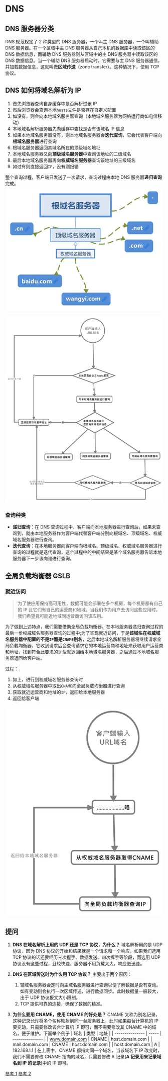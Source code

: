 # DNS

## DNS 服务器分类

DNS 规范规定了 2 种类型的 DNS 服务器，一个叫主 DNS 服务器，一个叫辅助 DNS 服务器。在一个区域中主 DNS 服务器从自己本机的数据库中读取该区的 DNS 数据信息，而辅助 DNS 服务器则从区域中的主 DNS 服务器中读取该区的 DNS 数据信息。当一个辅助 DNS 服务器启动时，它需要与主 DNS 服务器通信，并加载数据信息，这就叫做**区域传送**（zone transfer）。这种情况下，使用 TCP 协议。

## DNS 如何将域名解析为 IP

1. 首先浏览器查询自身缓存中是否解析过该 IP
2. 然后浏览器会查询本地`hosts`文件是否存在自定义配置
3. 如没有，则会向本地域名服务器查询（本地域名服务器为网络运行商如电信移动）
4. 本地域名解析服务器先向缓存中查找是否有该域名 IP 信息
5. 如果本地域名服务器没有，则本地域名服务器会**迭代查询**，它会代表客户端向**根域名服务器**进行查询
6. 根域名服务器返回其域名所在的顶级域名地址
7. 本地域名服务器又向**顶级域名服务器**中查询该地址的二级域名
8. 最后本地域名服务器再向**权威域名服务器**查询该地址的三级域名
9. 如过有则直接返回`IP`，没有则报错

整个查询过程，客户端只发送了一次请求，查询过程由本地 DNS 服务器**递归查询**完成。
![域名服务器结构](./img/DNS服务器.svg)

![DNS查询过程](./img/解析dns过程.svg)

### 查询种类

-   **递归查询**：在 DNS 查询过程中，客户端向本地服务器进行查询后，如果未查询到，就由本地服务器作为客户端代替客户端分别向根域名、顶级域名、权威域名服务器进行查询。
-   **迭代查询**：在本地服务器向客户端向根域名、顶级域名、权威域名服务器进行查询的过程就是迭代查询，这个过程中的中间结果是某个域名服务器告诉本地服务器下一步该向谁进行查询。

## 全局负载均衡器 GSLB

### 就近访问

> 为了使应用保持高可用性，数据可能会部署在多个机房，每个机房都有自己的 IP 且它们有自己的运营商和地域。当我们作为用户去访问这些应用时，我们希望竟可能近地域同运营商访问该应用。

为了做到上述特点，我们需要借助全局负载均衡器。在本地服务器递归查询过程的最后一步权威域名服务器查询的过程中;为了实现就近访问，于是**该域名在权威域名服务器中配置的不是`IP`而是`CNAME`别名**，之后本地域名解析服务器将继续请求全局负载均衡器，它收到请求后会查询请求它的本地运营商和地址来获取用户运营商和地址，找到符合此要求的`IP`后就返回给本地域名服务器，之后通过本地域名服务器返回给客户端。

过程：

1. 如上，进行到权威域名服务器查询时
2. 从权威域名服务器中取出`CNAME`向全局负载均衡器进行查询
3. 获取就近运营商和地址的`IP`，返回给本地服务器
4. 返回给客户端

![负载均衡过程](./img/CSLB.svg)

## 提问

1. **DNS 在域名解析上用的 UDP 还是 TCP 协议，为什么？**
   域名解析用的是 UDP 协议，因为 DNS 协议的开始和结果就是一个请求和一个响应，如果我们选用 TCP 协议的话还要经历三次握手、数据发送、四次挥手等阶段，而选用 UDP 协议没有这些过程，且较快速，服务器不用负载太大，响应更迅速。

2. **DNS 在区域传送时为什么用 TCP 协议？**
   主要出于两个原因：

    1. 辅域名服务器会定时向主域名服务器进行查询以便了解数据是否有变动。如有变动则会执行一次区域传送，进行数据同步。此时数据量一般较大，出于 UDP 协议报文大小限制。
    2. TCP 提供可靠的连接，确保了数据的精准。

3. **为什么要用 CNAME，使用 CNAME 的好处是？**
   CNAME 又称为别名记录，这种记录允许将多个名称映射到同一台服务器上，此时如果每台计算机的 IP 要变动，只需要修改该台计算机 IP 即可，而不需要修改其 CNAME 中的域名，便于维护。下面举个例子
   | 域名 | 类型 | 地址 |
   | --------------- | ----- | --------------- |
   | www.domain.com | CNAME | host.domain.com |
   | mail.domain.com | CNAME | host.domain.com |
   | host.domain.com | A | 192.168.1.1 |
   在上表中，CNAME 都指向同一个域名，当该域名下 IP 改变时，我们不需要修改 CNAME 指向的域名，只需要修改 A 记录(**A 记录用来记录域名到 IP 的记录**)中的 IP 即可。

[参考 1](https://zhuanlan.zhihu.com/p/79350395)
[参考 2](https://www.cnblogs.com/wuyun-blog/p/8183234.html)
